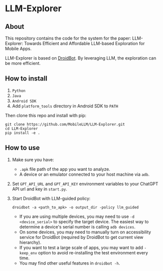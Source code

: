# LLM-Explorer

## About
This repository contains the code for the system for the paper: LLM-Explorer: Towards Efficient and Affordable LLM-based Exploration for Mobile Apps.

LLM-Explorer is based on [DroidBot](https://github.com/honeynet/droidbot). By leveraging LLM, the exploration can be more efficient.


## How to install

1. `Python`
2. `Java`
3. `Android SDK`
4. Add `platform_tools` directory in Android SDK to `PATH`

Then clone this repo and install with pip:
```
git clone https://github.com/MobileLLM/LLM-Explorer.git
cd LLM-Explorer
pip install -e .
```

## How to use

1. Make sure you have:

    - `.apk` file path of the app you want to analyze.
    - A device or an emulator connected to your host machine via `adb`.

2. Set `GPT_API_URL` and `GPT_API_KEY` environment variables to your ChatGPT API url and key in `start.py`.
2. Start DroidBot with LLM-guided policy:

    ```
    droidbot -a <path_to_apk> -o output_dir -policy llm_guided
    ```

    - If you are using multiple devices, you may need to use `-d <device_serial>` to specify the target device. The easiest way to determine a device's serial number is calling `adb devices`.
    - On some devices, you may need to manually turn on accessibility service for DroidBot (required by DroidBot to get current view hierarchy).
    - If you want to test a large scale of apps, you may want to add `-keep_env` option to avoid re-installing the test environment every time.
    - You may find other useful features in `droidbot -h`.
